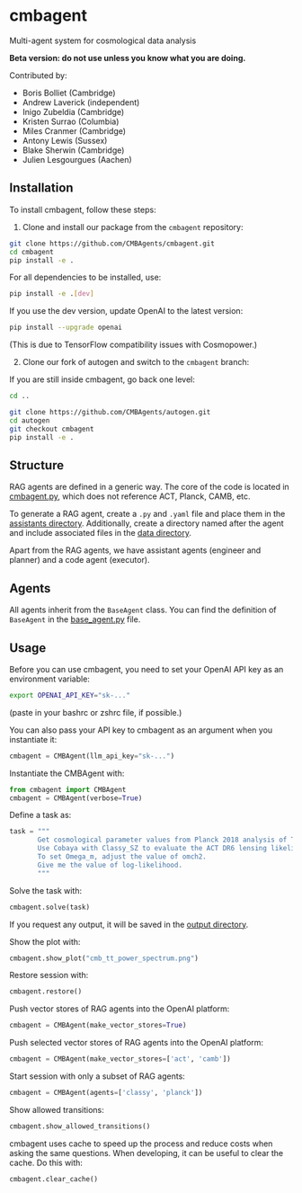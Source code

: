# cmbagent

Multi-agent system for cosmological data analysis

**Beta version: do not use unless you know what you are doing.**

Contributed by: 

- Boris Bolliet (Cambridge)
- Andrew Laverick (independent)
- Inigo Zubeldia (Cambridge)
- Kristen Surrao (Columbia)
- Miles Cranmer (Cambridge)
- Antony Lewis (Sussex)
- Blake Sherwin (Cambridge)
- Julien Lesgourgues (Aachen)

## Installation

To install cmbagent, follow these steps:

1. Clone and install our package from the `cmbagent` repository:

```bash
git clone https://github.com/CMBAgents/cmbagent.git
cd cmbagent
pip install -e .
```

For all dependencies to be installed, use:

```bash
pip install -e .[dev]
```

If you use the dev version, update OpenAI to the latest version:

```bash
pip install --upgrade openai
```

(This is due to TensorFlow compatibility issues with Cosmopower.)


2. Clone our fork of autogen and switch to the `cmbagent` branch:

If you are still inside cmbagent, go back one level:

```bash
cd ..
```


```bash
git clone https://github.com/CMBAgents/autogen.git
cd autogen
git checkout cmbagent
pip install -e .
```



## Structure

RAG agents are defined in a generic way. The core of the code is located in [cmbagent.py](https://github.com/CMBAgents/cmbagent/blob/main/cmbagent/cmbagent.py), which does not reference ACT, Planck, CAMB, etc.

To generate a RAG agent, create a `.py` and `.yaml` file and place them in the [assistants directory](https://github.com/CMBAgents/cmbagent/tree/main/cmbagent/assistants). Additionally, create a directory named after the agent and include associated files in the [data directory](https://github.com/CMBAgents/cmbagent/tree/main/cmbagent/data).

Apart from the RAG agents, we have assistant agents (engineer and planner) and a code agent (executor).



## Agents

All agents inherit from the `BaseAgent` class. You can find the definition of `BaseAgent` in the [base_agent.py](https://github.com/CMBAgents/cmbagent/blob/main/cmbagent/base_agent.py) file.


## Usage


Before you can use cmbagent, you need to set your OpenAI API key as an environment variable:

```bash
export OPENAI_API_KEY="sk-..."
```

(paste in your bashrc or zshrc file, if possible.)

You can also pass your API key to cmbagent as an argument when you instantiate it:

```python
cmbagent = CMBAgent(llm_api_key="sk-...")
```



Instantiate the CMBAgent with:

```python
from cmbagent import CMBAgent
cmbagent = CMBAgent(verbose=True)
```

Define a task as:

```python
task = """
       Get cosmological parameter values from Planck 2018 analysis of TT,TE,EE+lowE+lensing with the Plik likelihood in LCDM. 
       Use Cobaya with Classy_SZ to evaluate the ACT DR6 lensing likelihood for sigma8=0.8 and Omega_m=0.31. Other parameters set to Planck 2018.  
       To set Omega_m, adjust the value of omch2. 
       Give me the value of log-likelihood.
       """
```

Solve the task with:

```python
cmbagent.solve(task)
```

If you request any output, it will be saved in the [output directory](https://github.com/CMBAgents/cmbagent/tree/main/output).

Show the plot with:

```python
cmbagent.show_plot("cmb_tt_power_spectrum.png")
```

Restore session with:

```python
cmbagent.restore()
```

Push vector stores of RAG agents into the OpenAI platform:

```python
cmbagent = CMBAgent(make_vector_stores=True)
```

Push selected vector stores of RAG agents into the OpenAI platform:

```python
cmbagent = CMBAgent(make_vector_stores=['act', 'camb'])
```

Start session with only a subset of RAG agents:

```python
cmbagent = CMBAgent(agents=['classy', 'planck'])
```

Show allowed transitions:

```python
cmbagent.show_allowed_transitions()
```

cmbagent uses cache to speed up the process and reduce costs when asking the same questions. When developing, it can be useful to clear the cache. Do this with:

```python
cmbagent.clear_cache()
```